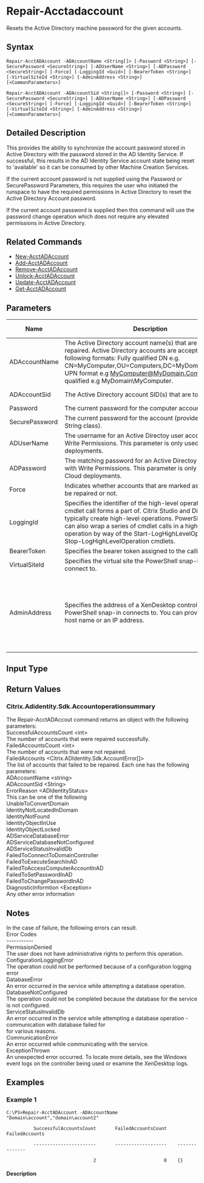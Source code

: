 ﻿
# Repair-Acctadaccount
Resets the Active Directory machine password for the given accounts.
## Syntax
```
Repair-AcctADAccount -ADAccountName <String[]> [-Password <String>] [-SecurePassword <SecureString>] [-ADUserName <String>] [-ADPassword <SecureString>] [-Force] [-LoggingId <Guid>] [-BearerToken <String>] [-VirtualSiteId <String>] [-AdminAddress <String>] [<CommonParameters>]

Repair-AcctADAccount -ADAccountSid <String[]> [-Password <String>] [-SecurePassword <SecureString>] [-ADUserName <String>] [-ADPassword <SecureString>] [-Force] [-LoggingId <Guid>] [-BearerToken <String>] [-VirtualSiteId <String>] [-AdminAddress <String>] [<CommonParameters>]
```
## Detailed Description
This provides the ability to synchronize the account password stored in Active Directory with the password stored in the AD Identity Service.  If successful, this results in the AD Identity Service account state being reset to 'available' so it can be consumed by other Machine Creation Services.

If the current account password is not supplied using the Password or SecurePassword Parameters, this requires the user who initiated the runspace to have the required permissions in Active Directory to reset the Active Directory Account password.

If the current account password is supplied then this command will use the password change operation which does not require any elevated permissions in Active Directory.


## Related Commands

* [New-AcctADAccount](../New-AcctADAccount/)
* [Add-AcctADAccount](../Add-AcctADAccount/)
* [Remove-AcctADAccount](../Remove-AcctADAccount/)
* [Unlock-AcctADAccount](../Unlock-AcctADAccount/)
* [Update-AcctADAccount](../Update-AcctADAccount/)
* [Get-AcctADAccount](../Get-AcctADAccount/)
## Parameters
| Name   | Description | Required? | Pipeline Input | Default Value |
| --- | --- | --- | --- | --- |
| ADAccountName | The Active Directory account name(s) that are to be repaired. Active Directory accounts are accepted in the following formats: Fully qualified DN e.g. CN=MyComputer,OU=Computers,DC=MyDomain,DC=Com; UPN format e.g MyComputer@MyDomain.Com; Domain qualified e.g MyDomain\\MyComputer. | true | false |  |
| ADAccountSid | The Active Directory account SID(s) that are to be repaired. | true | true (ByPropertyName) |  |
| Password | The current  password for the computer account. | false | false |  |
| SecurePassword | The current password for the account (provided in a Secure String class). | false | false |  |
| ADUserName | The username for an Active Directoy user account with Write Permissions. This parameter is only used in Cloud deployments. | false | false |  |
| ADPassword | The matching password for an Active Directoy user account with Write Permissions. This parameter is only used in Cloud deployments. | false | false |  |
| Force | Indicates whether accounts that are marked as 'in-use' can be repaired or not. | false | false |  |
| LoggingId | Specifies the identifier of the high-level operation this cmdlet call forms a part of. Citrix Studio and Director typically create high-level operations. PowerShell scripts can also wrap a series of cmdlet calls in a high-level operation by way of the Start-LogHighLevelOperation and Stop-LogHighLevelOperation cmdlets. | false | false |  |
| BearerToken | Specifies the bearer token assigned to the calling user | false | false |  |
| VirtualSiteId | Specifies the virtual site the PowerShell snap-in will connect to. | false | false |  |
| AdminAddress | Specifies the address of a XenDesktop controller that the PowerShell snap-in connects to.  You can provide this as a host name or an IP address. | false | false | LocalHost. Once a value is provided by any cmdlet, this value becomes the default. |

## Input Type

### 

## Return Values

### Citrix.Adidentity.Sdk.Accountoperationsummary
The Repair-AcctADAccout command returns an object with the following parameters:<br>    SuccessfulAccountsCount &lt;int&gt;<br>        The number of accounts that were repaired successfully.<br>    FailedAccountsCount &lt;int&gt;<br>        The number of accounts that were not repaired.<br>    FailedAccounts &lt;Citrix.ADIdentity.Sdk.AccountError\[\]&gt;<br>        The list of accounts that failed to be repaired.  Each one has the following parameters:<br>            ADAccountName &lt;string&gt;<br>            ADAccountSid &lt;String&gt;<br>            ErrorReason &lt;ADIdentityStatus&gt;<br>              This can be one of the following<br>              UnableToConvertDomain<br>              IdentityNotLocatedInDomain<br>              IdentityNotFound<br>              IdentityObjectInUse<br>              IdentityObjectLocked<br>              ADServiceDatabaseError<br>              ADServiceDatabaseNotConfigured<br>              ADServiceStatusInvalidDb<br>              FailedToConnectToDomainController<br>              FailedToExecuteSearchInAD<br>              FailedToAccessComputerAccountInAD<br>              FailedToSetPasswordInAD<br>              FailedToChangePasswordInAD<br>            DiagnosticInformtion &lt;Exception&gt;<br>              Any other error information
## Notes
In the case of failure, the following errors can result.<br>    Error Codes<br>    -----------<br>    PermissionDenied<br>    The user does not have administrative rights to perform this operation.<br>    ConfigurationLoggingError<br>    The operation could not be performed because of a configuration logging error<br>    DatabaseError<br>    An error occurred in the service while attempting a database operation.<br>    DatabaseNotConfigured<br>    The operation could not be completed because the database for the service is not configured.<br>    ServiceStatusInvalidDb<br>    An error occurred in the service while attempting a database operation - communication with database failed for<br>    for various reasons.<br>    CommunicationError<br>    An error occurred while communicating with the service.<br>    ExceptionThrown<br>    An unexpected error occurred.  To locate more details, see the Windows event logs on the controller being used or examine the XenDesktop logs.
## Examples

### Example 1
```
C:\PS>Repair-AcctADAccount -ADAccountName "Domain\account","domain\account2"

          SuccessfulAccountsCount       FailedAccountsCount    FailedAccounts

          -----------------------       -------------------    --------------

                                2                         0    {}
```
#### Description


